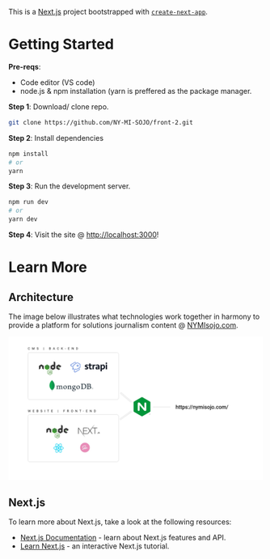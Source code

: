 This is a [Next.js](https://nextjs.org/) project bootstrapped with [`create-next-app`](https://github.com/vercel/next.js/tree/canary/packages/create-next-app).

# Getting Started

**Pre-reqs**:
- Code editor (VS code)
- node.js & npm installation (yarn is preffered as the package manager.


**Step 1**: Download/ clone repo. 

```bash
git clone https://github.com/NY-MI-SOJO/front-2.git
```

**Step 2**: Install dependencies

```bash
npm install
# or
yarn
```

**Step 3**: Run the development server.

```bash
npm run dev
# or
yarn dev
```

**Step 4**: Visit the site @ [http://localhost:3000](http://localhost:3000)! 


# Learn More

## Architecture
The image below illustrates what technologies work together in harmony to provide a platform for solutions journalism content @ [NYMIsojo.com](https://nymisojo.com). 

![NY & MI SOJO Architecture](/gitAssets/architecture.jpg)

## Next.js

To learn more about Next.js, take a look at the following resources:

- [Next.js Documentation](https://nextjs.org/docs) - learn about Next.js features and API.
- [Learn Next.js](https://nextjs.org/learn) - an interactive Next.js tutorial.

